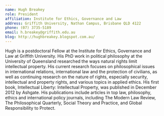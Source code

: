 ```yaml
---
name: Hugh Breakey
role: President
affiliation: Institute for Ethics, Governance and Law
address: Griffith University, Nathan Campus, Brisbane QLD 4122  
phone: (07) 3735-5189  
email: h.breakey@griffith.edu.au
blog: http://hughbreakey.blogspot.com.au/
---
```


Hugh is a postdoctoral Fellow at the Institute for Ethics, Governance and Law at Griffith University. His PhD work in political philosophy at the University of Queensland researched the ways natural rights limit intellectual property. His current research focuses on philosophical issues in international relations, international law and the protection of civilians, as well as continuing research on the nature of rights, especially security, intellectual and property rights, and various topics in applied ethics. His first book, Intellectual Liberty: Intellectual Property, was published in December 2012 by Ashgate. His publications include articles in top law, philosophy, ethics and international policy journals, including The Modern Law Review, The Philosophical Quarterly, Social Theory and Practice, and Global Responsibility to Protect.
